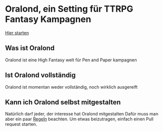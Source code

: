 # Oralond, ein Setting für TTRPG Fantasy Kampagnen

[Hier starten](Contents.md)

## Was ist Oralond
Oralond ist eine High Fantasy welt für Pen and Paper kampagnen

## Ist Oralond vollständig
Oralond ist momentan weder vollständig, noch wirklich ausgereift

## Kann ich Oralond selbst mitgestalten
Natürlich darf jeder, der interesse hat Oralond mitgestalten
Dafür muss man aber ein paar [Regeln](rules.md) beachten.
Um etwas beizutragen, einfach einen Pull request starten.
